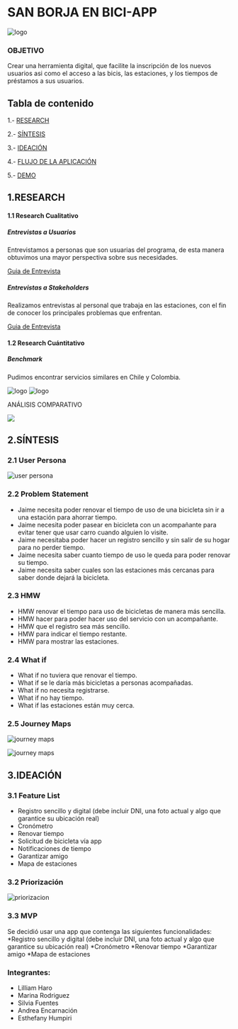 # SAN BORJA EN BICI-APP

![logo](assets/docs/logor.png)

### **OBJETIVO**
Crear una herramienta digital, que facilite la inscripción de los nuevos usuarios asi como el acceso a las bicis, las estaciones, y los tiempos de préstamos a sus usuarios.

## Tabla de contenido

1.- [RESEARCH](#research)

2.- [SÍNTESIS](#sintesis)

3.- [IDEACIÓN](#ideación)

4.- [FLUJO DE LA APLICACIÓN](#flujo-de-la-aplicación)

5.- [DEMO](#demo)


## 1.RESEARCH
#### 1.1 Research Cualitativo
##### Entrevistas a Usuarios

Entrevistamos a personas que son usuarias del programa, de esta manera obtuvimos una mayor perspectiva sobre sus necesidades.

[Guia de Entrevista](https://drive.google.com/open?id=17Os8dzaBTSFZMH6QHepuYRktR5VMdTaL)
##### Entrevistas a Stakeholders

Realizamos entrevistas al personal que trabaja en las estaciones, con el fin de conocer los principales problemas que enfrentan.

[Guia de Entrevista](https://drive.google.com/open?id=1v3Nutu8r5T4txjRUiTrCp0kmg5zeR_O1)

#### 1.2 Research Cuántitativo
##### Benchmark 

Pudimos encontrar servicios similares en Chile y Colombia.

![logo](assets/docs/benchmark.png)
![logo](assets/docs/benchmark02.PNG)

ANÁLISIS COMPARATIVO

![](assets/docs/cuadro.PNG) 

## 2.SÍNTESIS

### 2.1 User Persona

![user persona](assets/docs/userp.png)

### 2.2 Problem Statement

* Jaime necesita poder renovar el tiempo de uso de una bicicleta sin ir a una estación para ahorrar tiempo.
* Jaime necesita poder pasear en bicicleta con un acompañante para evitar tener que usar carro cuando alguien lo visite.
* Jaime necesitaba poder hacer un registro sencillo y sin salir de su hogar para no perder tiempo.
* Jaime necesita saber cuanto tiempo de uso le queda para poder renovar su tiempo.
* Jaime necesita saber cuales son las estaciones más cercanas para saber donde dejará la bicicleta.

### 2.3 HMW

* HMW renovar el tiempo para uso de bicicletas de manera más sencilla.
* HMW hacer para poder hacer uso del servicio con un acompañante.
* HMW que el registro sea más sencillo.
* HMW para indicar el tiempo restante.
* HMW para mostrar las estaciones.

### 2.4 What if

* What if no tuviera que renovar el tiempo.
* What if se le daría más bicicletas a personas acompañadas.
* What if no necesita registrarse.
* What if no hay tiempo.
* What if las estaciones están muy cerca.

### 2.5 Journey Maps

![journey maps](assets/docs/journeymap-01.png)

![journey maps](assets/docs/journeymap-02.png)

## 3.IDEACIÓN

### 3.1 Feature List

* Registro sencillo y digital (debe incluir DNI, una foto actual y algo que garantice su ubicación real)
* Cronómetro
* Renovar tiempo
* Solicitud de bicicleta vía app
* Notificaciones de tiempo
* Garantizar amigo
* Mapa de estaciones

### 3.2 Priorización 

![priorizacion](assets/docs/priorizacion.png)

### 3.3 MVP

Se decidió usar una app que contenga las siguientes funcionalidades:
*Registro sencillo y digital (debe incluir DNI, una foto actual y algo que garantice su ubicación real)
*Cronómetro
*Renovar tiempo
*Garantizar amigo
*Mapa de estaciones


### Integrantes:

- Lilliam Haro
- Marina Rodriguez
- Silvia Fuentes
- Andrea Encarnación 
- Esthefany Humpiri 
